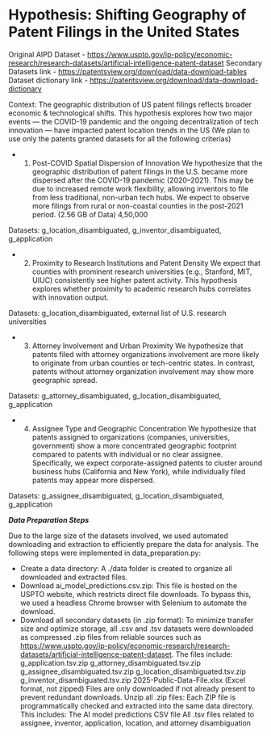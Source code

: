# Hypothesis: Shifting Geography of Patent Filings in the United States
Original AIPD Dataset - https://www.uspto.gov/ip-policy/economic-research/research-datasets/artificial-intelligence-patent-dataset
Secondary Datasets link - https://patentsview.org/download/data-download-tables
Dataset dictionary link - https://patentsview.org/download/data-download-dictionary 

Context:
The geographic distribution of US patent filings reflects broader economic & technological shifts. This hypothesis explores how two major events — the COVID-19 pandemic and the ongoing decentralization of tech innovation — have impacted patent location trends in the US (We plan to use only the patents granted datasets for all the following criterias)
- 1. Post-COVID Spatial Dispersion of Innovation
We hypothesize that the geographic distribution of patent filings in the U.S. became more dispersed after the COVID-19 pandemic (2020–2021). This may be due to increased remote work flexibility, allowing inventors to file from less traditional, non-urban tech hubs. We expect to observe more filings from rural or non-coastal counties in the post-2021 period. (2.56 GB of Data) 4,50,000

Datasets: g_location_disambiguated, g_inventor_disambiguated, g_application
- 2. Proximity to Research Institutions and Patent Density
We expect that counties with prominent research universities (e.g., Stanford, MIT, UIUC) consistently see higher patent activity. This hypothesis explores whether proximity to academic research hubs correlates with innovation output.

Datasets: g_location_disambiguated, external list of U.S. research universities
- 3. Attorney Involvement and Urban Proximity
We hypothesize that patents filed with attorney organizations involvement are more likely to originate from urban counties or tech-centric states. In contrast, patents without attorney organization involvement may show more geographic spread.

Datasets: g_attorney_disambiguated, g_location_disambiguated, g_application
- 4. Assignee Type and Geographic Concentration
We hypothesize that patents assigned to organizations (companies, universities, government) show a more concentrated geographic footprint compared to patents with individual or no clear assignee. Specifically, we expect corporate-assigned patents to cluster around business hubs (California and New York), while individually filed patents may appear more dispersed.

Datasets: g_assignee_disambiguated, g_location_disambiguated, g_application

***Data Preparation Steps***

Due to the large size of the datasets involved, we used automated downloading and extraction to efficiently prepare the data for analysis. The following steps were implemented in data_preparation.py:

- Create a data directory:
A ./data folder is created to organize all downloaded and extracted files.
- Download ai_model_predictions.csv.zip:
This file is hosted on the USPTO website, which restricts direct file downloads. To bypass this, we used a headless Chrome browser with Selenium to automate the download.
- Download all secondary datasets (in .zip format):
To minimize transfer size and optimize storage, all .csv and .tsv datasets were downloaded as compressed .zip files from reliable sources such as https://www.uspto.gov/ip-policy/economic-research/research-datasets/artificial-intelligence-patent-dataset.
The files include:
g_application.tsv.zip
g_attorney_disambiguated.tsv.zip
g_assignee_disambiguated.tsv.zip
g_location_disambiguated.tsv.zip
g_inventor_disambiguated.tsv.zip
2025-Public-Data-File.xlsx (Excel format, not zipped)
Files are only downloaded if not already present to prevent redundant downloads.
Unzip all .zip files:
Each ZIP file is programmatically checked and extracted into the same data directory. This includes:
The AI model predictions CSV file
All .tsv files related to assignee, inventor, application, location, and attorney disambiguation
